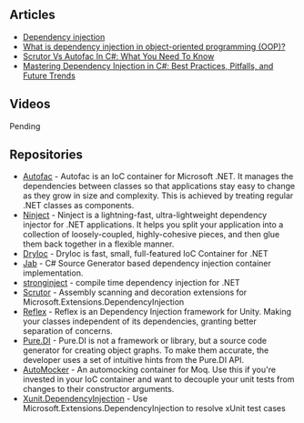 ## Articles
* [Dependency injection](https://en.wikipedia.org/wiki/Dependency_injection)
* [What is dependency injection in object-oriented programming (OOP)?](https://www.techtarget.com/searchapparchitecture/definition/dependency-injection)
* [Scrutor Vs Autofac In C#: What You Need To Know](https://dev.to/devleader/scrutor-vs-autofac-in-c-what-you-need-to-know-5a5g)
* [Mastering Dependency Injection in C#: Best Practices, Pitfalls, and Future Trends](https://artemasemenov.medium.com/mastering-dependency-injection-in-c-best-practices-pitfalls-and-future-trends-61189ad97f25)

## Videos
Pending


## Repositories
* [Autofac](https://github.com/autofac/Autofac) - Autofac is an IoC container for Microsoft .NET. It manages the dependencies between classes so that applications stay easy to change as they grow in size and complexity. This is achieved by treating regular .NET classes as components.
* [Ninject](https://github.com/ninject/Ninject) - Ninject is a lightning-fast, ultra-lightweight dependency injector for .NET applications. It helps you split your application into a collection of loosely-coupled, highly-cohesive pieces, and then glue them back together in a flexible manner.
* [DryIoc](https://github.com/dadhi/DryIoc) - DryIoc is fast, small, full-featured IoC Container for .NET
* [Jab](https://github.com/pakrym/jab) - C# Source Generator based dependency injection container implementation.
* [stronginject](https://github.com/YairHalberstadt/stronginject) - compile time dependency injection for .NET
* [Scrutor](https://github.com/khellang/Scrutor) - Assembly scanning and decoration extensions for Microsoft.Extensions.DependencyInjection
* [Reflex](https://github.com/gustavopsantos/Reflex) - Reflex is an Dependency Injection framework for Unity. Making your classes independent of its dependencies, granting better separation of concerns. 
* [Pure.DI](https://github.com/DevTeam/Pure.DI) - Pure.DI is not a framework or library, but a source code generator for creating object graphs. To make them accurate, the developer uses a set of intuitive hints from the Pure.DI API. 
* [AutoMocker](https://github.com/moq/Moq.AutoMocker) - An automocking container for Moq. Use this if you're invested in your IoC container and want to decouple your unit tests from changes to their constructor arguments.
* [Xunit.DependencyInjection](https://github.com/pengweiqhca/Xunit.DependencyInjection) - Use Microsoft.Extensions.DependencyInjection to resolve xUnit test cases

